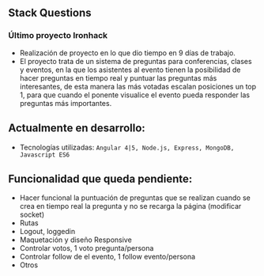 ## Stack Questions

### Último proyecto Ironhack
* Realización de proyecto en lo que dio tiempo en 9 días de trabajo.
* El proyecto trata de un sistema de preguntas para conferencias, clases y eventos, en la que los asistentes al evento tienen la posibilidad de hacer preguntas en tiempo real y puntuar las preguntas más interesantes, de esta manera las más votadas escalan posiciones un top 1, para que cuando el ponente visualice el evento pueda responder las preguntas más importantes.

## Actualmente en desarrollo:
* Tecnologías utilizadas: `Angular 4|5, Node.js, Express, MongoDB, Javascript ES6`

## Funcionalidad que queda pendiente:
- Hacer funcional la puntuación de preguntas que se realizan cuando se crea en tiempo real la pregunta y no se recarga la página (modificar socket)
- Rutas
- Logout, loggedin
- Maquetación y diseño Responsive
- Controlar votos, 1 voto pregunta/persona
- Controlar follow de el evento, 1 follow evento/persona
- Otros
